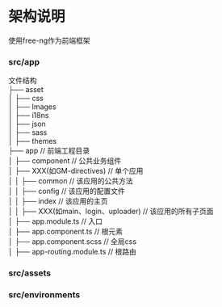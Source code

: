 # 架构说明
使用free-ng作为前端框架

### src/app
文件结构
<br/> ├── asset
<br/> │     ├── css
<br/> │     ├── Images
<br/> │     ├── i18ns
<br/> │     ├── json
<br/> │     ├── sass
<br/> │     ├── themes
<br/> ├── app                                        // 前端工程目录
<br/> │     ├── component                           // 公共业务组件
<br/> │     ├── XXX(如GM-directives)                // 单个应用
<br/> │     │     ├── common                       // 该应用的公共方法
<br/> │     │     ├── config                       // 该应用的配置文件
<br/> │     │     ├── index                        // 该应用的主页
<br/> │     │     ├── XXX(如main、login、uploader) // 该应用的所有子页面
<br/> │     ├── app.module.ts                       // 入口
<br/> │     ├── app.component.ts                    // 根元素
<br/> │     ├── app.component.scss                  // 全局css
<br/> │     ├── app-routing.module.ts               // 根路由

### src/assets

### src/environments

